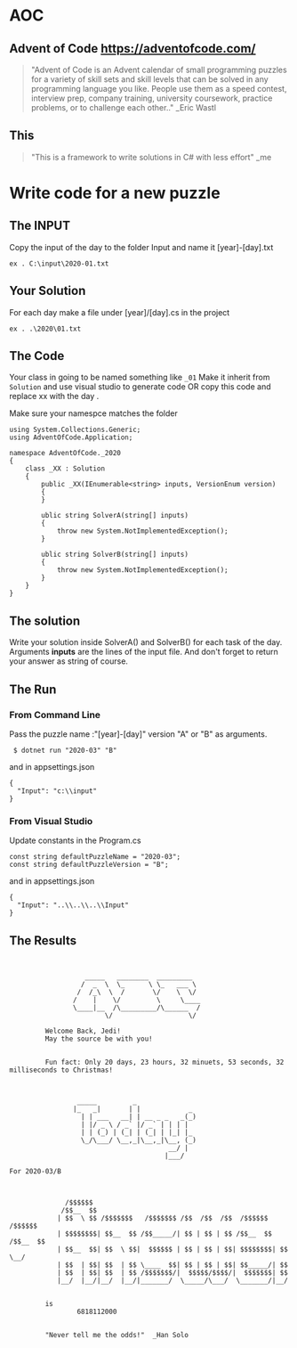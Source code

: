 # AOC
## Advent of Code  https://adventofcode.com/

> "Advent of Code is an Advent calendar of small programming puzzles for a variety of skill sets and skill levels that can be solved in any programming language you like. People use them as a speed contest, interview prep, company training, university coursework, practice problems, or to challenge each other.." _Eric Wastl

## This
> "This is a framework to write solutions in C# with less effort"  _me
# Write code for a new puzzle 

## The INPUT
Copy the input of the day to the folder Input and name it [year]-[day].txt 

``ex . C:\input\2020-01.txt  ``
## Your Solution
For each day make a file under [year]/[day].cs in the project

``ex . .\2020\01.txt``

## The Code 
Your class 
in going to be named something like ` _01 ` Make it inherit from `Solution` and use visual studio to generate code  OR copy this code and replace xx with the day .

Make sure your namespce matches the folder
```
using System.Collections.Generic;
using AdventOfCode.Application;

namespace AdventOfCode._2020
{
    class _XX : Solution
    {
        public _XX(IEnumerable<string> inputs, VersionEnum version) 
        {
        }

        ublic string SolverA(string[] inputs)
        {
            throw new System.NotImplementedException();
        }

        ublic string SolverB(string[] inputs)
        {
            throw new System.NotImplementedException();
        }
    }
}

```



## The solution 
Write your solution inside  SolverA()  and SolverB() for each task of the day. Arguments **inputs** are the lines of the input file.  And don't forget to return your answer as string of course.

## The Run
### From Command Line 
Pass the puzzle name :"[year]-[day]"  version "A" or "B" as arguments.
```
 $ dotnet run "2020-03" "B"
```
and in appsettings.json 
```
{
  "Input": "c:\\input"
}
```
### From Visual Studio 
Update constants in the Program.cs 

```  
const string defaultPuzzleName = "2020-03";
const string defaultPuzzleVersion = "B";
```
and in appsettings.json 
```
{
  "Input": "..\\..\\..\\Input"
}
```

## The Results 
```


                   _____   ________  _________
                  /  _  \  \_      \ \_   ___ \
                 /  /_\  \  /       \/    \  \/
                /    |    \/         \     \____
                \____|__  /\_________/\______  /
                        \/                   \/

         Welcome Back, Jedi!
         May the source be with you!


         Fun fact: Only 20 days, 23 hours, 32 minuets, 53 seconds, 32 milliseconds to Christmas!



                 _____         _
                |_   _|       | |            _
                  | | ___   __| | __ _ _   _(_)
                  | |/ _ \ / _` |/ _` | | | |
                  | | (_) | (_| | (_| | |_| |_
                  \_/\___/ \__,_|\__,_|\__, (_)
                                        __/ |
                                       |___/

For 2020-03/B



              /$$$$$$
             /$$__  $$
            | $$  \ $$ /$$$$$$$   /$$$$$$$ /$$  /$$  /$$  /$$$$$$   /$$$$$$
            | $$$$$$$$| $$__  $$ /$$_____/| $$ | $$ | $$ /$$__  $$ /$$__  $$
            | $$__  $$| $$  \ $$|  $$$$$$ | $$ | $$ | $$| $$$$$$$$| $$  \__/
            | $$  | $$| $$  | $$ \____  $$| $$ | $$ | $$| $$_____/| $$
            | $$  | $$| $$  | $$ /$$$$$$$/|  $$$$$/$$$$/|  $$$$$$$| $$
            |__/  |__/|__/  |__/|_______/  \_____/\___/  \_______/|__/


         is
                 6818112000


         "Never tell me the odds!"  _Han Solo

```
